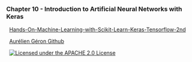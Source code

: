 ### Chapter 10 - Introduction to Artificial Neural Networks with Keras




&nbsp;
[Hands-On-Machine-Learning-with-Scikit-Learn-Keras-Tensorflow-2nd](https://github.com/Jadams29/Hands-On-Machine-Learning-with-Scikit-Learn-Keras-Tensorflow-2nd)
&nbsp;

&nbsp;
[Aurélien Géron Github](https://github.com/ageron/handson-ml)
&nbsp; 



&nbsp;
[![Licensed under the APACHE 2.0 License](https://img.shields.io/github/license/ageron/handson-ml)](https://img.shields.io/github/license/ageron/handson-ml)
&nbsp; 